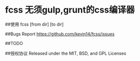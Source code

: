 # fcss 无须gulp,grunt的css编译器

##使用
fcss [from dir] [to dir]

##Bugs Report
https://github.com/kevin14/fcss/issues

##TODO

##授权协议
Released under the MIT, BSD, and GPL Licenses
